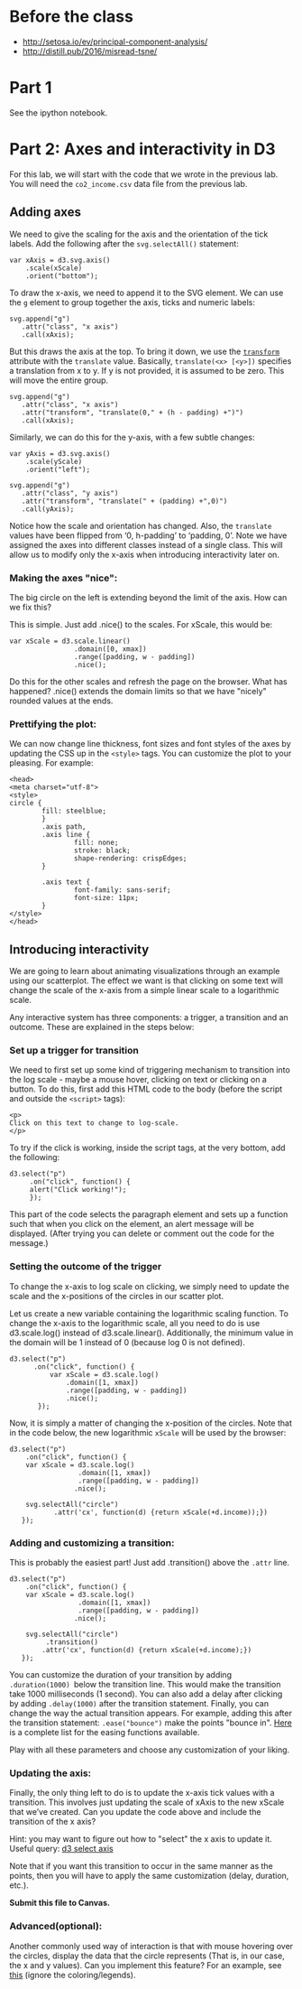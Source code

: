 # Before the class
- http://setosa.io/ev/principal-component-analysis/
- http://distill.pub/2016/misread-tsne/


# Part 1
See the ipython notebook.

# Part 2: Axes and interactivity in D3

For this lab, we will start with the code that we wrote in the previous lab. You will need the `co2_income.csv` data file from the previous lab. 

## Adding axes
We need to give the scaling for the axis and the orientation of the tick labels. Add the following after the `svg.selectAll()` statement:

    var xAxis = d3.svg.axis()
        .scale(xScale)
        .orient("bottom");

To draw the x-axis, we need to append it to the SVG element. We can use the `g` element to group together the axis, ticks and numeric labels:

    svg.append("g")
  	   .attr("class", "x axis")
  	   .call(xAxis);

But this draws the axis at the top. To bring it down, we use the [`transform`](https://www.w3.org/TR/SVG/coords.html#TransformAttribute) attribute with the `translate` value. Basically, `translate(<x> [<y>])` specifies a translation from x to y. If y is not provided, it is assumed to be zero. This will move the entire group.

    svg.append("g")
  	   .attr("class", "x axis")
  	   .attr("transform", "translate(0," + (h - padding) +")")
  	   .call(xAxis);

Similarly, we can do this for the y-axis, with a few subtle changes:

    var yAxis = d3.svg.axis()
        .scale(yScale)
        .orient("left");

    svg.append("g")
  	   .attr("class", "y axis")
  	   .attr("transform", "translate(" + (padding) +",0)")
  	   .call(yAxis);

Notice how the scale and orientation has changed. Also, the `translate` values have been flipped from ‘0, h-padding’ to ‘padding, 0’. Note we have assigned the axes into different classes instead of a single class. This will allow us to modify only the x-axis when introducing interactivity later on.

### Making the axes "nice": 
The big circle on the left is extending beyond the limit of the axis. How can we fix this?

This is simple. Just add .nice() to the scales. For xScale, this would be:
	
    var xScale = d3.scale.linear()
                 	.domain([0, xmax])
                 	.range([padding, w - padding])
					.nice();
	
Do this for the other scales and refresh the page on the browser. What has happened? .nice() extends the domain limits so that we have "nicely" rounded values at the ends.

### Prettifying the plot: 
We can now change line thickness, font sizes and font styles of the axes by updating the CSS up in the `<style>` tags. You can customize the plot to your pleasing. For example:

    <head>
    <meta charset="utf-8">
    <style>
    circle {
    		fill: steelblue;
 			}
			.axis path,
 			.axis line {
    				fill: none;
    				stroke: black;
    				shape-rendering: crispEdges;
 			}

 			.axis text {
    				font-family: sans-serif;
    				font-size: 11px;
 			}
    </style>
    </head>

## Introducing interactivity
We are going to learn about animating visualizations through an example using our scatterplot. The effect we want is that clicking on some text will change the scale of the x-axis from a simple linear scale to a logarithmic scale. 

Any interactive system has three components: a trigger, a transition and an outcome. These are explained in the steps below: 

### Set up a trigger for transition
We need to first set up some kind of triggering mechanism to transition into the log scale - maybe a mouse hover, clicking on text or clicking on a button. To do this, first add this HTML code to the body (before the script and outside the `<script>` tags):

    <p>                                                                                                                                                                                     
    Click on this text to change to log-scale.                                                                                                                                                
    </p>

To try if the click is working, inside the script tags, at the very bottom, add the following:

    d3.select("p")
 	     .on("click", function() {
	     alert("Click working!");
 	     });

This part of the code selects the paragraph element and sets up a function such that when you click on the element, an alert message will be displayed. (After trying you can delete or comment out the code for the message.)

### Setting the outcome of the trigger
To change the x-axis to log scale on clicking, we simply need to update the scale and the x-positions of the circles in our scatter plot. 

Let us create a new variable containing the logarithmic scaling function. To change the x-axis to the logarithmic scale, all you need to do is use d3.scale.log() instead of d3.scale.linear(). Additionally, the minimum value in the domain will be 1 instead of 0 (because log 0 is not defined).

    d3.select("p")
 	      .on("click", function() {
              var xScale = d3.scale.log()
    		      .domain([1, xmax])
            	  .range([padding, w - padding])
                  .nice();
 	       });

Now, it is simply a matter of changing the x-position of the circles. Note that in the code below, the new logarithmic `xScale` will be used by the browser:

    d3.select("p")
 	    .on("click", function() {
        var xScale = d3.scale.log()
    		         .domain([1, xmax])
            	     .range([padding, w - padding])
                    .nice();

		svg.selectAll("circle")
        	   .attr('cx', function(d) {return xScale(+d.income));})
 	   });

### Adding and customizing a transition:
This is probably the easiest part! Just add .transition() above the `.attr` line.

    d3.select("p")
 	    .on("click", function() {
        var xScale = d3.scale.log()
    		         .domain([1, xmax])
            	     .range([padding, w - padding])
                    .nice();

		svg.selectAll("circle")
        	 .transition()
            .attr('cx', function(d) {return xScale(+d.income);})
 	   });

You can customize the duration of your transition by adding `.duration(1000) `below the transition line. This would make the transition take 1000 milliseconds (1 second). You can also add a delay after clicking by adding `.delay(1000)` after the transition statement. Finally, you can change the way the actual transition appears. For example, adding this after the transition statement: `.ease("bounce")` make the points "bounce in".  [Here](https://github.com/d3/d3-ease#d3-ease) is a complete list for the easing functions available.

Play with all these parameters and choose any customization of your liking.

### Updating the axis:
Finally, the only thing left to do is to update the x-axis tick values with a transition. This involves just updating the scale of xAxis to the new xScale that we’ve created. Can you update the code above and include the transition of the x axis?

Hint: you may want to figure out how to "select" the x axis to update it. Useful query: [d3 select axis](https://www.google.com/#q=d3+select+axis)

Note that if you want this transition to occur in the same manner as the points, then you will have to apply the same customization (delay, duration, etc.).

<b> Submit this file to Canvas.</b>

### Advanced(optional):
Another commonly used way of interaction is that with mouse hovering over the circles, display the data that the circle represents (That is, in our case, the x and y values). Can you implement this feature? For an example, see [this](http://bl.ocks.org/weiglemc/6185069) (ignore the coloring/legends).